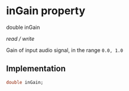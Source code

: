 


# inGain property







double inGain
  
_<span class="feature">read / write</span>_



<p>Gain of input audio signal, in the range <code>0.0, 1.0</code></p>



## Implementation

```dart
double inGain;
```







